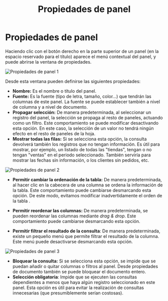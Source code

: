 ﻿---
title: Propiedades de panel
position: 150
Autogenerated: true
---

# Propiedades de panel

Haciendo clic con el botón derecho en la parte superior de un panel (en la espacio reservado para el título) aparece el menú contextual del panel, y puede abrirse la ventana de propiedades.

![Propiedades de panel 1](/images/analysis/panel1.png)



Desde esta ventana pueden definirse las siguientes propiedades:

- **Nombre:** Es el nombre o título del panel. 
- **Fuente:** Es la fuente (tipo de letra, tamaño, color...) que tendrán las columnas de este panel. La fuente se puede establecer también a nivel de columna y a nivel de documento.
- **Propagar selección:** De manera predeterminada, al seleccionar un registro del panel, la selección se propaga al resto de paneles, actuando como un filtro. Este comportamiento se puede modificar desactivando esta opción. En este caso, la selección de un valor no tendrá ningún efecto en el resto de paneles de la hoja.
- **Mostrar todas las filas:** Si se selecciona esta opción, la consulta devolverá también los registros que no tengan información. Es útil para mostrar, por ejemplo, un listado de todas las "tiendas", tengan o no tengan "ventas" en el periodo seleccionado. También serviría para mostrar las fechas sin información, o los clientes sin pedidos, etc.



![Propiedades de panel 2](/images/analysis/panel2.png)

- **Permitir cambiar la ordenación de la tabla:** De manera predeterminada, al hacer clic en la cabecera de una columna se ordena la información de la tabla. Este comportamiento puede cambiarse desmarcando esta opción. De este modo, evitamos modificar inadvertidamente el orden de la tabla .

- **Permitir reordenar las columnas:** De manera predeterminada, se pueden reordenar las columnas mediante _drag & drop_. Este comportamiento puede cambiarse desmarcando esta opción.

- **Permitir filtrar el resultado de la consulta**: De manera  predeterminada, existe un pequeño menú que permite filtrar el resultado de la columna. Este menú puede desactivarse desmarcando esta opción.

  
![Propiedades de panel 3](/images/analysis/panel3.png)

  

- **Bloquear la consulta:** Si se selecciona esta opción, se impide que se puedan añadir o quitar columnas o filtros al panel. Desde propiedades de documento también se puede bloquear el documento entero.
- **Selección obligatoria**: Impide que se ejecuten las consultas dependientes a menos que haya algún registro seleccionado en este panel. Esta opción es útil para evitar la realización de consultas innecesarias (que presumiblemente serían costosas).
